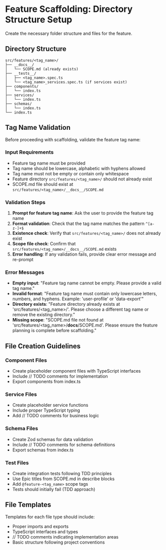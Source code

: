 # Feature Scaffolding: Directory Structure Setup

Create the necessary folder structure and files for the feature.

## Directory Structure

```
src/features/<tag_name>/
├── __docs__/
│   └── SCOPE.md (already exists)
├── __tests__/
│   ├── <tag_name>.spec.ts
│   └── <tag_name>_services.spec.ts (if services exist)
├── components/
│   └── index.ts
├── services/
│   └── index.ts
├── schemas/
│   └── index.ts
└── index.ts
```

## Tag Name Validation

Before proceeding with scaffolding, validate the feature tag name:

### Input Requirements

- Feature tag name must be provided
- Tag name should be lowercase, alphabetic with hyphens allowed
- Tag name must not be empty or contain only whitespace
- Feature directory `src/features/<tag_name>/` should not already exist
- SCOPE.md file should exist at `src/features/<tag_name>/__docs__/SCOPE.md`

### Validation Steps

1. **Prompt for feature tag name**: Ask the user to provide the feature tag name
2. **Format validation**: Check that the tag name matches the pattern `^[a-z-]+$`
3. **Existence check**: Verify that `src/features/<tag_name>/` does not already exist
4. **Scope file check**: Confirm that `src/features/<tag_name>/__docs__/SCOPE.md` exists
5. **Error handling**: If any validation fails, provide clear error message and re-prompt

### Error Messages

- **Empty input**: "Feature tag name cannot be empty. Please provide a valid tag name."
- **Invalid format**: "Feature tag name must contain only lowercase letters, numbers, and hyphens. Example: 'user-profile' or 'data-export'"
- **Directory exists**: "Feature directory already exists at 'src/features/<tag_name>/'. Please choose a different tag name or remove the existing directory."
- **Missing scope**: "SCOPE.md file not found at 'src/features/<tag_name>/__docs__/SCOPE.md'. Please ensure the feature planning is complete before scaffolding."



## File Creation Guidelines

### Component Files
- Create placeholder component files with TypeScript interfaces
- Include // TODO comments for implementation
- Export components from index.ts

### Service Files
- Create placeholder service functions
- Include proper TypeScript typing
- Add // TODO comments for business logic

### Schema Files
- Create Zod schemas for data validation
- Include // TODO comments for schema definitions
- Export schemas from index.ts

### Test Files
- Create integration tests following TDD principles
- Use Epic titles from SCOPE.md in describe blocks
- Add `@feature-<tag_name>` scope tags
- Tests should initially fail (TDD approach)

## File Templates

Templates for each file type should include:
- Proper imports and exports
- TypeScript interfaces and types
- // TODO comments indicating implementation areas
- Basic structure following project conventions
